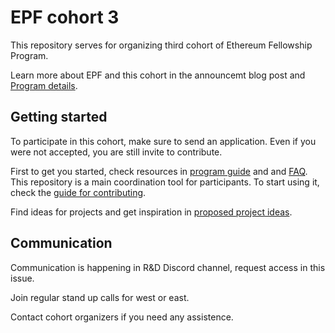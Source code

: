 # EPF cohort 3

This repository serves for organizing third cohort of Ethereum Fellowship Program. 

Learn more about EPF and this cohort in the announcemt blog post and [Program details](./program-guide/program-structure.md).

## Getting started

To participate in this cohort, make sure to send an application. Even if you were not accepted, you are still invite to contribute. 

First to get you started, check resources in [program guide](/program-guide/README.md) and and [FAQ](/program-guide/faq.md). This repository is a main coordination tool for participants. To start using it, check the [guide for contributing](/program-guide/contributing.md). 

Find ideas for projects and get inspiration in [proposed project ideas](./projects/project-ideas.md). 

## Communication 

Communication is happening in R&D Discord channel, request access in this issue. 

Join regular stand up calls for west or east. 

Contact cohort organizers if you need any assistence. 